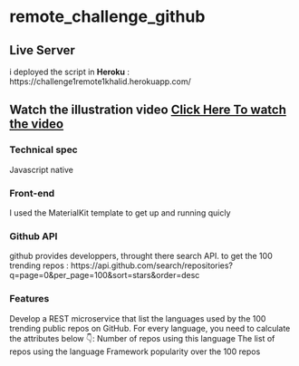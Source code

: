# remote_challenge_github

<h2>Live Server</h2>
i deployed the script in <strong>Heroku</strong> : https://challenge1remote1khalid.herokuapp.com/
<h2>Watch the illustration video</h>
<a href="https://youtu.be/8n65F0fLgxo">Click Here To watch the video</a>
<h3>Technical spec</h3>
Javascript native
<h3>Front-end</h3>
I used the MaterialKit template to get up and running quicly

<h3>Github API</h3>
github provides developpers, throught there search API. 
to get the 100 trending repos : 
https://api.github.com/search/repositories?q=page=0&per_page=100&sort=stars&order=desc
<h3>Features</h3>
Develop a REST microservice that list the languages used by the 100 trending public repos on GitHub.
For every language, you need to calculate the attributes below 👇:
Number of repos using this language
The list of repos using the language
Framework popularity over the 100 repos
